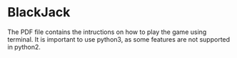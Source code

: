 # BlackJack

The PDF file contains the intructions on how to play the game using terminal. It is important to use python3, as some features are not supported in python2. 
